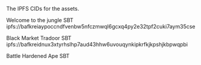 The IPFS CIDs for the assets.

Welcome to the jungle SBT
ipfs://bafkreiaypoccndfvenbw5nfczmwql6gcxq4py2e32tpf2cuki7aym35cse

Black Market Tradoor SBT
ipfs://bafkreidnux3xtyrhslhp7aud43hhw6uvouqynkipkrfkjkpshjkbpwqpbi




Battle Hardened Ape SBT



